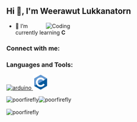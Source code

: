 <h2 align="left">Hi 👋, I'm Weerawut Lukkanatorn</h2>
<img align="right" alt="Coding" width="400" src="https://institute.careerguide.com/wp-content/uploads/2020/10/e426702edf874b181aced1e2fa5c6cde.gif">


- 🌱 I’m currently learning **C**

<h3 align="left">Connect with me:</h3>
<p align="left">
</p>

<h3 align="left">Languages and Tools:</h3>
<p align="left"> <a href="https://www.arduino.cc/" target="_blank" rel="noreferrer"> <img src="https://cdn.worldvectorlogo.com/logos/arduino-1.svg" alt="arduino" width="40" height="40"/> </a> <a href="https://www.cprogramming.com/" target="_blank" rel="noreferrer"> <img src="https://raw.githubusercontent.com/devicons/devicon/master/icons/c/c-original.svg" alt="c" width="40" height="40"/> </a> </p>

<p><img align="left" src="https://github-readme-stats.vercel.app/api/top-langs?username=poorfirefly&show_icons=true&locale=en&layout=compact" alt="poorfirefly" /></p>

<p>&nbsp;<img align="left" src="https://github-readme-stats.vercel.app/api?username=poorfirefly&show_icons=true&locale=en" alt="poorfirefly" /></p>

<p><img align="center" src="https://github-readme-streak-stats.herokuapp.com/?user=poorfirefly&" alt="poorfirefly" /></p>
